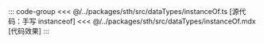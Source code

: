 ::: code-group
<<< @/../packages/sth/src/dataTypes/instanceOf.ts [源代码：手写 instanceof]
<<< @/../packages/sth/src/dataTypes/instanceOf.mdx [代码效果]
:::